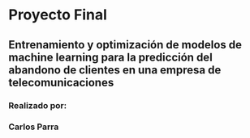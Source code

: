 # Proyecto Final 

## Entrenamiento y optimización de modelos de machine learning para la predicción del abandono de clientes en una empresa de telecomunicaciones

### Realizado por:
### Carlos Parra
